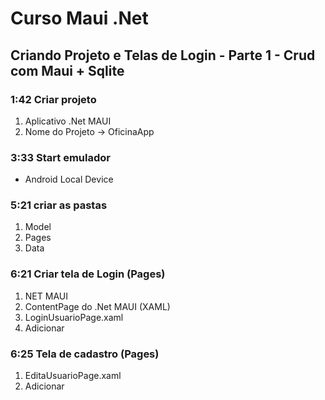 # Curso Maui .Net

## Criando Projeto e Telas de Login - Parte 1 - Crud com Maui + Sqlite

### 1:42 Criar projeto

1. Aplicativo .Net MAUI
2. Nome do Projeto -> OficinaApp

### 3:33 Start emulador

* Android Local Device

### 5:21 criar as pastas

1. Model
2. Pages
3. Data
  
### 6:21 Criar tela de Login (Pages)

1. NET MAUI
2. ContentPage do .Net MAUI (XAML)
3. LoginUsuarioPage.xaml
4. Adicionar

### 6:25 Tela de cadastro (Pages)

1. EditaUsuarioPage.xaml
2. Adicionar

<!--
# Curso Maui .Net
## Criando Projeto e Telas de Login - Parte 1 - Crud com Maui + Sqlite
### 6:25 Tela de cadastro (Pages)
-->
